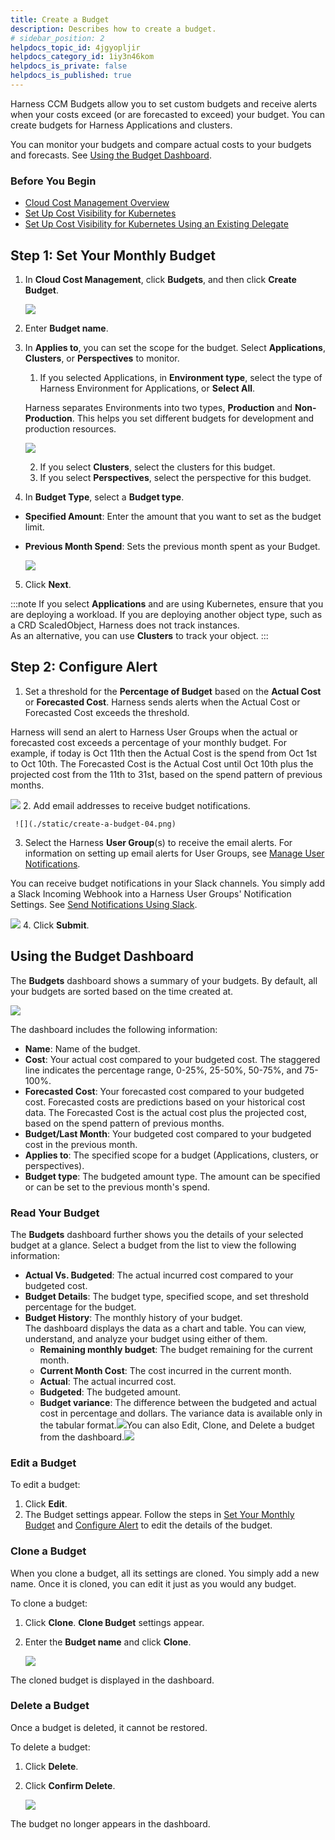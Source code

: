 ```yaml
---
title: Create a Budget
description: Describes how to create a budget.
# sidebar_position: 2
helpdocs_topic_id: 4jgyopljir
helpdocs_category_id: 1iy3n46kom
helpdocs_is_private: false
helpdocs_is_published: true
---
```


Harness CCM Budgets allow you to set custom budgets and receive alerts when your costs exceed (or are forecasted to exceed) your budget. You can create budgets for Harness Applications and clusters.

You can monitor your budgets and compare actual costs to your budgets and forecasts. See [Using the Budget Dashboard](/docs/first-gen/cloud-cost-management/ccm-budgets/create-a-budget.md#using-the-budget-dashboard).


### Before You Begin

* [Cloud Cost Management Overview](/docs/first-gen/cloud-cost-management/concepts-ccm/b-cloud-cost-management-overview.md)
* [Set Up Cost Visibility for Kubernetes](/docs/first-gen/cloud-cost-management/setup-cost-visibility/enable-continuous-efficiency-for-kubernetes.md)
* [Set Up Cost Visibility for Kubernetes Using an Existing Delegate](/docs/first-gen/cloud-cost-management/setup-cost-visibility/enable-ce-by-adding-a-delegate.md)

## Step 1: Set Your Monthly Budget

1. In **Cloud Cost Management**, click **Budgets**, and then click **Create Budget**.
   
     ![](./static/create-a-budget-00.png)
2. Enter **Budget name**.
3. In **Applies to**, you can set the scope for the budget. Select **Applications**, **Clusters**, or **Perspectives** to monitor.
	1. If you selected Applications, in **Environment type**, select the type of Harness Environment for Applications, or **Select All**.  
	  
	Harness separates Environments into two types, **Production** and **Non-Production**. This helps you set different budgets for development and production resources.
	
	  ![](./static/create-a-budget-01.png)

	2. If you select **Clusters**, select the clusters for this budget.
	3. If you select **Perspectives**, select the perspective for this budget.
4. In **Budget Type**, select a **Budget type**.
* **Specified Amount**: Enter the amount that you want to set as the budget limit.
* **Previous Month Spend**: Sets the previous month spent as your Budget.
  
    ![](./static/create-a-budget-02.png)
5. Click **Next**.


:::note
If you select **Applications** and are using Kubernetes, ensure that you are deploying a workload. If you are deploying another object type, such as a CRD ScaledObject, Harness does not track instances.  
As an alternative, you can use **Clusters** to track your object.
:::


## Step 2: Configure Alert

1. Set a threshold for the **Percentage of Budget** based on the **Actual Cost** or **Forecasted Cost**. Harness sends alerts when the Actual Cost or Forecasted Cost exceeds the threshold.  
  
Harness will send an alert to Harness User Groups when the actual or forecasted cost exceeds a percentage of your monthly budget. For example, if today is Oct 11th then the Actual Cost is the spend from Oct 1st to Oct 10th. The Forecasted Cost is the Actual Cost until Oct 10th plus the projected cost from the 11th to 31st, based on the spend pattern of previous months.

  ![](./static/create-a-budget-03.png)
2. Add email addresses to receive budget notifications.
   
     ![](./static/create-a-budget-04.png)
3. Select the Harness **User Group**(s) to receive the email alerts. For information on setting up email alerts for User Groups, see [Manage User Notifications](/docs/first-gen/cloud-cost-management/ccm-anomaly-detection/set-up-notifications-for-cost-anomalies.md).  
  
You can receive budget notifications in your Slack channels. You simply add a Slack Incoming Webhook into a Harness User Groups' Notification Settings. See [Send Notifications Using Slack](/docs/first-gen/cloud-cost-management/ccm-anomaly-detection/set-up-notifications-for-cost-anomalies.md#set-up-slack-notifications).  


  ![](./static/create-a-budget-05.png)
4. Click **Submit**.

## Using the Budget Dashboard

The **Budgets** dashboard shows a summary of your budgets. By default, all your budgets are sorted based on the time created at.

![](./static/create-a-budget-06.png)

The dashboard includes the following information:

* **Name**: Name of the budget.
* **Cost**: Your actual cost compared to your budgeted cost. The staggered line indicates the percentage range, 0-25%, 25-50%, 50-75%, and 75-100%.
* **Forecasted Cost**: Your forecasted cost compared to your budgeted cost. Forecasted costs are predictions based on your historical cost data. The Forecasted Cost is the actual cost plus the projected cost, based on the spend pattern of previous months.
* **Budget/Last Month**: Your budgeted cost compared to your budgeted cost in the previous month.
* **Applies to**: The specified scope for a budget (Applications, clusters, or perspectives).
* **Budget type**: The budgeted amount type. The amount can be specified or can be set to the previous month's spend.

### Read Your Budget

The **Budgets** dashboard further shows you the details of your selected budget at a glance. Select a budget from the list to view the following information:

* **Actual Vs. Budgeted**: The actual incurred cost compared to your budgeted cost.
* **Budget Details**: The budget type, specified scope, and set threshold percentage for the budget.
* **Budget History**: The monthly history of your budget. The dashboard displays the data as a chart and table. You can view, understand, and analyze your budget using either of them.
	+ **Remaining monthly budget**: The budget remaining for the current month.
	+ **Current Month Cost**: The cost incurred in the current month.
	+ **Actual**: The actual incurred cost.
	+ **Budgeted**: The budgeted amount.
	+ **Budget variance**: The difference between the budgeted and actual cost in percentage and dollars. The variance data is available only in the tabular format.![](./static/create-a-budget-07.png)You can also Edit, Clone, and Delete a budget from the dashboard.![](./static/create-a-budget-08.png)

### Edit a Budget

To edit a budget:

1. Click **Edit**.
2. The Budget settings appear. Follow the steps in [Set Your Monthly Budget](/docs/first-gen/cloud-cost-management/ccm-budgets/create-a-budget.md#step-1-set-your-monthly-budget) and [Configure Alert](/docs/first-gen/cloud-cost-management/ccm-budgets/create-a-budget.md#step-2-configure-alert) to edit the details of the budget.

### Clone a Budget

When you clone a budget, all its settings are cloned. You simply add a new name. Once it is cloned, you can edit it just as you would any budget.

To clone a budget:

1. Click **Clone**. **Clone Budget** settings appear.
2. Enter the **Budget name** and click **Clone**.
   
     ![](./static/create-a-budget-09.png)

The cloned budget is displayed in the dashboard.

### Delete a Budget

Once a budget is deleted, it cannot be restored.

To delete a budget:

1. Click **Delete**.
2. Click **Confirm Delete**.
   
     ![](./static/create-a-budget-10.png)

The budget no longer appears in the dashboard.



